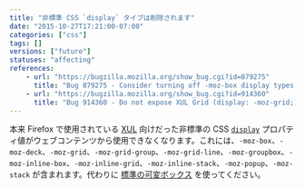 ```yaml
---
title: "非標準 CSS `display` タイプは削除されます"
date: "2015-10-27T17:21:00-07:00"
categories: ["css"]
tags: []
versions: ["future"]
statuses: "affecting"
references:
    - url: "https://bugzilla.mozilla.org/show_bug.cgi?id=879275"
      title: "Bug 879275 - Consider turning off -moz-box display types in untrusted stylesheets"
    - url: "https://bugzilla.mozilla.org/show_bug.cgi?id=914360"
      title: "Bug 914360 - Do not expose XUL Grid (display: -moz-grid;) to Web content"
---
```

本来 Firefox で使用されている [XUL](https://developer.mozilla.org/docs/Mozilla/Tech/XUL) 向けだった非標準の CSS [`display`](https://developer.mozilla.org/docs/Web/CSS/display) プロパティ値がウェブコンテンツから使用できなくなります。これには、`-moz-box`、`-moz-deck`、`-moz-grid`、`-moz-grid-group`、`-moz-grid-line`、`-moz-groupbox`、`-moz-inline-box`、`-moz-inline-grid`、`-moz-inline-stack`、`-moz-popup`、`-moz-stack` が含まれます。代わりに [標準の可変ボックス](https://developer.mozilla.org/docs/Web/CSS/CSS_Flexible_Box_Layout/Using_CSS_flexible_boxes) を使ってください。
